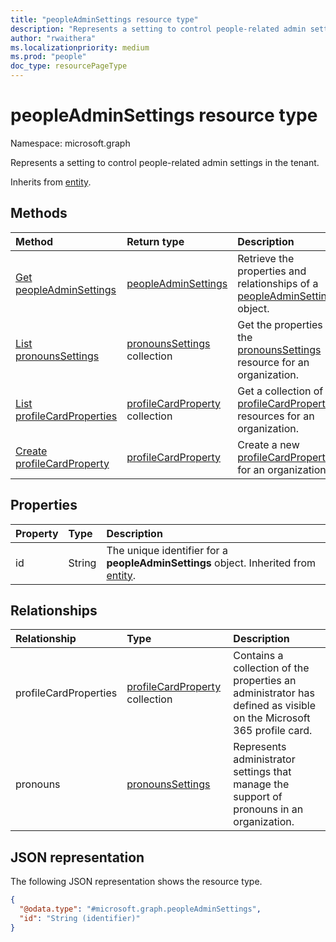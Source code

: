 ```yaml
---
title: "peopleAdminSettings resource type"
description: "Represents a setting to control people-related admin settings in the tenant."
author: "rwaithera"
ms.localizationpriority: medium
ms.prod: "people"
doc_type: resourcePageType
---
```


# peopleAdminSettings resource type

Namespace: microsoft.graph

Represents a setting to control people-related admin settings in the tenant.

Inherits from [entity](../resources/entity.md).

## Methods

|Method|Return type|Description|
|:---|:---|:---|
|[Get peopleAdminSettings](../api/peopleadminsettings-get.md) | [peopleAdminSettings](../resources/peopleadminsettings.md) | Retrieve the properties and relationships of a [peopleAdminSettings](../resources/peopleadminsettings.md) object. |
|[List pronounsSettings](../api/peopleadminsettings-list-pronouns.md)|[pronounsSettings](../resources/pronounssettings.md) collection|Get the properties of the [pronounsSettings](../resources/pronounssettings.md) resource for an organization.|
|[List profileCardProperties](../api/peopleadminsettings-list-profilecardproperties.md) | [profileCardProperty](profilecardproperty.md) collection | Get a collection of [profileCardProperty](../resources/profilecardproperty.md) resources for an organization. |
|[Create profileCardProperty](../api/peopleadminsettings-post-profilecardproperties.md) | [profileCardProperty](profilecardproperty.md) | Create a new [profileCardProperty](../resources/profilecardproperty.md) for an organization. |

## Properties

| Property | Type   | Description                                                                                     |
|:---------|:-------|:------------------------------------------------------------------------------------------------|
| id       | String | The unique identifier for a **peopleAdminSettings** object. Inherited from [entity](entity.md). |

## Relationships

|Relationship|Type|Description|
|:---|:---|:---|
|profileCardProperties|[profileCardProperty](profilecardproperty.md) collection| Contains a collection of the properties an administrator has defined as visible on the Microsoft 365 profile card.|
|pronouns|[pronounsSettings](../resources/pronounssettings.md)|Represents administrator settings that manage the support of pronouns in an organization.|

## JSON representation

The following JSON representation shows the resource type.

<!-- {
  "blockType": "resource",
  "keyProperty": "id",
  "@odata.type": "microsoft.graph.peopleAdminSettings",
  "baseType": "microsoft.graph.entity",
  "openType": false
}
-->
``` json
{
  "@odata.type": "#microsoft.graph.peopleAdminSettings",
  "id": "String (identifier)"
}
```
